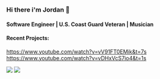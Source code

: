 ### Hi there i'm Jordan 👋

#### Software Engineer | U.S. Coast Guard Veteran | Musician

#### Recent Projects:
https://www.youtube.com/watch?v=vV91FT0EMik&t=7s
https://www.youtube.com/watch?v=vDHxVcS7io4&t=1s

<img src="https://www.codewars.com/users/jsmith96/badges/large" />
<img src="https://cdn.shopify.com/s/files/1/2283/6815/collections/Code-Platoon-logo-color2.png?v=1574257183" />

